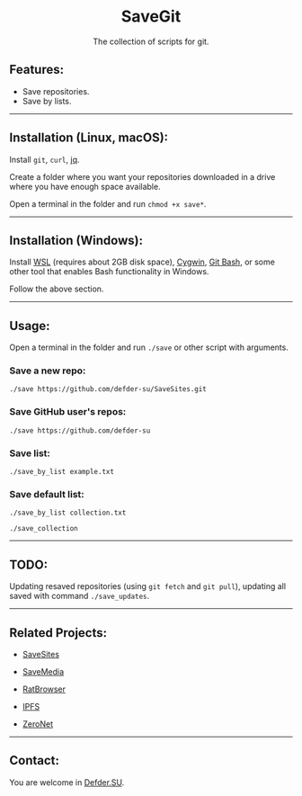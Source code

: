 <h1 align="center">SaveGit</h1>

<p align="center">The collection of scripts for git.</p>

## Features:

- Save repositories.
- Save by lists.

---

## Installation (Linux, macOS):

Install `git`, `curl`, [jq](https://stedolan.github.io/jq/download/).

Create a folder where you want your repositories downloaded in a drive where you have enough space available.

Open a terminal in the folder and run `chmod +x save*`.

---

## Installation (Windows):

Install [WSL](https://docs.microsoft.com/en-us/windows/wsl/install-win10) (requires about 2GB disk space), [Cygwin](https://www.cygwin.com/), [Git Bash](http://git-scm.com), or some other tool that enables Bash functionality in Windows.

Follow the above section.

---

## Usage:

Open a terminal in the folder and run `./save` or other script with arguments.

### Save a new repo:
`./save https://github.com/defder-su/SaveSites.git`

### Save GitHub user's repos:
`./save https://github.com/defder-su`

### Save list:
`./save_by_list example.txt`

### Save default list:
`./save_by_list collection.txt`

`./save_collection`

---

## TODO:

Updating resaved repositories (using `git fetch` and `git pull`), updating all saved with command `./save_updates`.

---

## Related Projects:

- [SaveSites](https://github.com/defder-su/SaveSites)

- [SaveMedia](https://github.com/defder-su/SaveMedia)

- [RatBrowser](https://ratbrowser.com)

- [IPFS](https://ipfs.io)

- [ZeroNet](https://zeronet.io)

---

## Contact:

You are welcome in [Defder.SU](https://defder.su).
